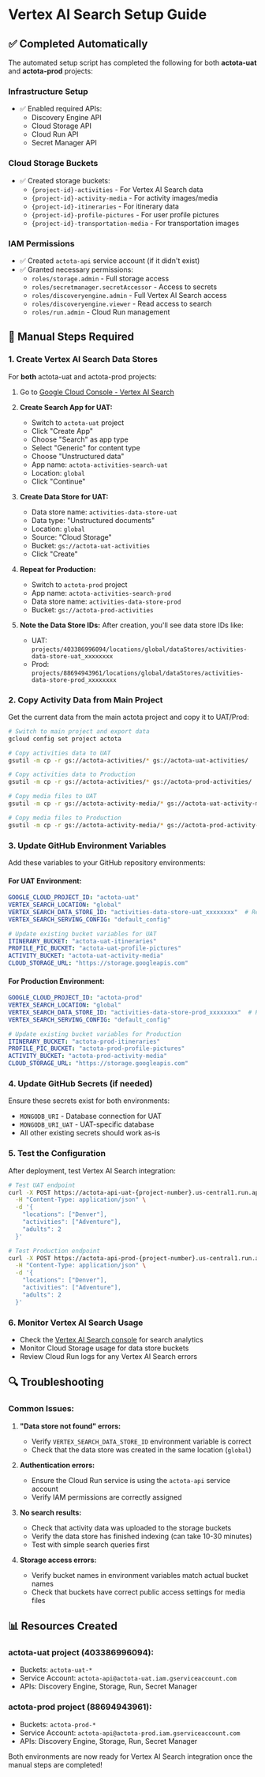 # Vertex AI Search Setup Guide

## ✅ Completed Automatically

The automated setup script has completed the following for both **actota-uat** and **actota-prod** projects:

### Infrastructure Setup
- ✅ Enabled required APIs:
  - Discovery Engine API
  - Cloud Storage API  
  - Cloud Run API
  - Secret Manager API

### Cloud Storage Buckets
- ✅ Created storage buckets:
  - `{project-id}-activities` - For Vertex AI Search data
  - `{project-id}-activity-media` - For activity images/media
  - `{project-id}-itineraries` - For itinerary data
  - `{project-id}-profile-pictures` - For user profile pictures
  - `{project-id}-transportation-media` - For transportation images

### IAM Permissions
- ✅ Created `actota-api` service account (if it didn't exist)
- ✅ Granted necessary permissions:
  - `roles/storage.admin` - Full storage access
  - `roles/secretmanager.secretAccessor` - Access to secrets
  - `roles/discoveryengine.admin` - Full Vertex AI Search access
  - `roles/discoveryengine.viewer` - Read access to search
  - `roles/run.admin` - Cloud Run management

## 🔧 Manual Steps Required

### 1. Create Vertex AI Search Data Stores

For **both** actota-uat and actota-prod projects:

1. Go to [Google Cloud Console - Vertex AI Search](https://console.cloud.google.com/ai/search)

2. **Create Search App for UAT:**
   - Switch to `actota-uat` project
   - Click "Create App"
   - Choose "Search" as app type
   - Select "Generic" for content type
   - Choose "Unstructured data" 
   - App name: `actota-activities-search-uat`
   - Location: `global`
   - Click "Continue"

3. **Create Data Store for UAT:**
   - Data store name: `activities-data-store-uat`
   - Data type: "Unstructured documents"
   - Location: `global`
   - Source: "Cloud Storage"
   - Bucket: `gs://actota-uat-activities`
   - Click "Create"

4. **Repeat for Production:**
   - Switch to `actota-prod` project
   - App name: `actota-activities-search-prod`
   - Data store name: `activities-data-store-prod`
   - Bucket: `gs://actota-prod-activities`

5. **Note the Data Store IDs:**
   After creation, you'll see data store IDs like:
   - UAT: `projects/403386996094/locations/global/dataStores/activities-data-store-uat_xxxxxxxx`
   - Prod: `projects/88694943961/locations/global/dataStores/activities-data-store-prod_xxxxxxxx`

### 2. Copy Activity Data from Main Project

Get the current data from the main actota project and copy it to UAT/Prod:

```bash
# Switch to main project and export data
gcloud config set project actota

# Copy activities data to UAT
gsutil -m cp -r gs://actota-activities/* gs://actota-uat-activities/

# Copy activities data to Production  
gsutil -m cp -r gs://actota-activities/* gs://actota-prod-activities/

# Copy media files to UAT
gsutil -m cp -r gs://actota-activity-media/* gs://actota-uat-activity-media/

# Copy media files to Production
gsutil -m cp -r gs://actota-activity-media/* gs://actota-prod-activity-media/
```

### 3. Update GitHub Environment Variables

Add these variables to your GitHub repository environments:

#### For UAT Environment:
```yaml
GOOGLE_CLOUD_PROJECT_ID: "actota-uat"
VERTEX_SEARCH_LOCATION: "global"
VERTEX_SEARCH_DATA_STORE_ID: "activities-data-store-uat_xxxxxxxx"  # Replace with actual ID
VERTEX_SEARCH_SERVING_CONFIG: "default_config"

# Update existing bucket variables for UAT
ITINERARY_BUCKET: "actota-uat-itineraries"
PROFILE_PIC_BUCKET: "actota-uat-profile-pictures"
ACTIVITY_BUCKET: "actota-uat-activity-media"
CLOUD_STORAGE_URL: "https://storage.googleapis.com"
```

#### For Production Environment:
```yaml
GOOGLE_CLOUD_PROJECT_ID: "actota-prod"
VERTEX_SEARCH_LOCATION: "global"
VERTEX_SEARCH_DATA_STORE_ID: "activities-data-store-prod_xxxxxxxx"  # Replace with actual ID
VERTEX_SEARCH_SERVING_CONFIG: "default_config"

# Update existing bucket variables for Production
ITINERARY_BUCKET: "actota-prod-itineraries"
PROFILE_PIC_BUCKET: "actota-prod-profile-pictures"
ACTIVITY_BUCKET: "actota-prod-activity-media"
CLOUD_STORAGE_URL: "https://storage.googleapis.com"
```

### 4. Update GitHub Secrets (if needed)

Ensure these secrets exist for both environments:
- `MONGODB_URI` - Database connection for UAT
- `MONGODB_URI_UAT` - UAT-specific database
- All other existing secrets should work as-is

### 5. Test the Configuration

After deployment, test Vertex AI Search integration:

```bash
# Test UAT endpoint
curl -X POST https://actota-api-uat-{project-number}.us-central1.run.app/itineraries/search \
  -H "Content-Type: application/json" \
  -d '{
    "locations": ["Denver"],
    "activities": ["Adventure"],
    "adults": 2
  }'

# Test Production endpoint  
curl -X POST https://actota-api-prod-{project-number}.us-central1.run.app/itineraries/search \
  -H "Content-Type: application/json" \
  -d '{
    "locations": ["Denver"],
    "activities": ["Adventure"], 
    "adults": 2
  }'
```

### 6. Monitor Vertex AI Search Usage

- Check the [Vertex AI Search console](https://console.cloud.google.com/ai/search) for search analytics
- Monitor Cloud Storage usage for data store buckets
- Review Cloud Run logs for any Vertex AI Search errors

## 🔍 Troubleshooting

### Common Issues:

1. **"Data store not found" errors:**
   - Verify `VERTEX_SEARCH_DATA_STORE_ID` environment variable is correct
   - Check that the data store was created in the same location (`global`)

2. **Authentication errors:**
   - Ensure the Cloud Run service is using the `actota-api` service account
   - Verify IAM permissions are correctly assigned

3. **No search results:**
   - Check that activity data was uploaded to the storage buckets
   - Verify the data store has finished indexing (can take 10-30 minutes)
   - Test with simple search queries first

4. **Storage access errors:**
   - Verify bucket names in environment variables match actual bucket names
   - Check that buckets have correct public access settings for media files

## 📊 Resources Created

### actota-uat project (403386996094):
- Buckets: `actota-uat-*`
- Service Account: `actota-api@actota-uat.iam.gserviceaccount.com`
- APIs: Discovery Engine, Storage, Run, Secret Manager

### actota-prod project (88694943961):
- Buckets: `actota-prod-*`  
- Service Account: `actota-api@actota-prod.iam.gserviceaccount.com`
- APIs: Discovery Engine, Storage, Run, Secret Manager

Both environments are now ready for Vertex AI Search integration once the manual steps are completed!
